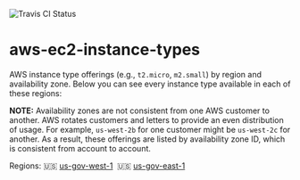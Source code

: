 ![Travis CI Status](https://travis-ci.org/YakDriver/aws-ec2-instance-types.svg?branch=main)

# aws-ec2-instance-types
AWS instance type offerings (e.g., `t2.micro`, `m2.small`) by region and availability zone. Below you can see every instance type available in each of these regions:

**NOTE:** Availability zones are not consistent from one AWS customer to another. AWS rotates customers and letters to provide an even distribution of usage. For example, `us-west-2b` for one customer might be `us-west-2c` for another. As a result, these offerings are listed by availability zone ID, which is consistent from account to account.


Regions: :us: [us-gov-west-1](./results/us-gov-west-1.md)&nbsp;  :us: [us-gov-east-1](./results/us-gov-east-1.md)&nbsp;  

